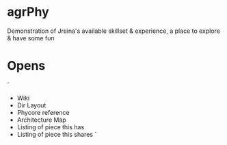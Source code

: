 # agrPhy
Demonstration of Jreina's available skillset &amp; experience, a place to explore &amp; have some fun


# Opens

`
- Wiki
- Dir Layout
- Phycore reference
- Architecture Map
- Listing of piece this has
- Listing of piece this shares
`